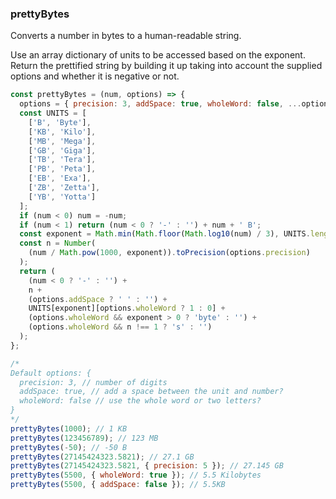 ### prettyBytes

Converts a number in bytes to a human-readable string.

Use an array dictionary of units to be accessed based on the exponent. Return the prettified
string by building it up taking into account the supplied options and whether it is
negative or not.

```js
const prettyBytes = (num, options) => {
  options = { precision: 3, addSpace: true, wholeWord: false, ...options };
  const UNITS = [
    ['B', 'Byte'],
    ['KB', 'Kilo'],
    ['MB', 'Mega'],
    ['GB', 'Giga'],
    ['TB', 'Tera'],
    ['PB', 'Peta'],
    ['EB', 'Exa'],
    ['ZB', 'Zetta'],
    ['YB', 'Yotta']
  ];
  if (num < 0) num = -num;
  if (num < 1) return (num < 0 ? '-' : '') + num + ' B';
  const exponent = Math.min(Math.floor(Math.log10(num) / 3), UNITS.length - 1);
  const n = Number(
    (num / Math.pow(1000, exponent)).toPrecision(options.precision)
  );
  return (
    (num < 0 ? '-' : '') +
    n +
    (options.addSpace ? ' ' : '') +
    UNITS[exponent][options.wholeWord ? 1 : 0] +
    (options.wholeWord && exponent > 0 ? 'byte' : '') +
    (options.wholeWord && n !== 1 ? 's' : '')
  );
};
```

```js
/*
Default options: {
  precision: 3, // number of digits
  addSpace: true, // add a space between the unit and number?
  wholeWord: false // use the whole word or two letters?
}
*/
prettyBytes(1000); // 1 KB
prettyBytes(123456789); // 123 MB
prettyBytes(-50); // -50 B
prettyBytes(27145424323.5821); // 27.1 GB
prettyBytes(27145424323.5821, { precision: 5 }); // 27.145 GB
prettyBytes(5500, { wholeWord: true }); // 5.5 Kilobytes
prettyBytes(5500, { addSpace: false }); // 5.5KB
```
